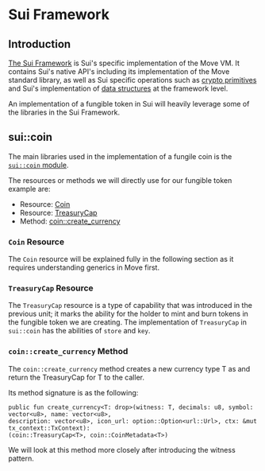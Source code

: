 # Sui Framework

## Introduction

[The Sui Framework](https://github.com/MystenLabs/sui/tree/main/crates/sui-framework/docs) is Sui's specific implementation of the Move VM. It contains Sui's native API's including its implementation of the Move standard library, as well as Sui specific operations such as [crypto primitives](https://github.com/MystenLabs/sui/tree/main/crates/sui-framework/docs) and Sui's implementation of [data structures](https://github.com/MystenLabs/sui/blob/main/crates/sui-framework/docs/url.md) at the framework level. 

An implementation of a fungible token in Sui will heavily leverage some of the libraries in the Sui Framework. 

## sui::coin

The main libraries used in the implementation of a fungile coin is the [`sui::coin` module](https://github.com/MystenLabs/sui/blob/main/crates/sui-framework/docs/coin.md). 

The resources or methods we will directly use for our fungible token example are:

- Resource: [Coin](https://github.com/MystenLabs/sui/blob/main/crates/sui-framework/docs/coin.md#resource-coin)
- Resource: [TreasuryCap](https://github.com/MystenLabs/sui/blob/main/crates/sui-framework/docs/coin.md#resource-treasurycap)
- Method: [coin::create_currency](https://github.com/MystenLabs/sui/blob/main/crates/sui-framework/docs/coin.md#function-create_currency)

### `Coin` Resource

The `Coin` resource will be explained fully in the following section as it requires understanding generics in Move first. 

### `TreasuryCap` Resource

The `TreasuryCap` resource is a type of capability that was introduced in the previous unit; it marks the ability for the holder to mint and burn tokens in the fungible token we are creating. The implementation of `TreasuryCap` in `sui::coin` has the abilities of `store` and `key`. 

### `coin::create_currency` Method

The `coin::create_currency` method creates a new currency type T as and return the TreasuryCap for T to the caller. 

Its method signature is as the following:

```
public fun create_currency<T: drop>(witness: T, decimals: u8, symbol: vector<u8>, name: vector<u8>, 
description: vector<u8>, icon_url: option::Option<url::Url>, ctx: &mut tx_context::TxContext): 
(coin::TreasuryCap<T>, coin::CoinMetadata<T>)
```

We will look at this method more closely after introducing the witness pattern. 








